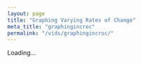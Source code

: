```yaml
---
layout: page
title: "Graphing Varying Rates of Change"
meta_title: "graphingincroc"
permalink: "/vids/graphingincroc/"
---
```



<html>
<head>
<script>

function setCookie(cname,cvalue,exdays) {
    var d = new Date();
    d.setTime(d.getTime() + (exdays*24*60*60*1000));
    var expires = "expires=" + d.toGMTString();
    document.cookie = cname + "=" + cvalue + ";" + expires + ";path=/";
}

function getCookie(cname) {
    var name = cname + "=";
    var decodedCookie = decodeURIComponent(document.cookie);
    var ca = decodedCookie.split(';');
    for(var i = 0; i < ca.length; i++) {
        var c = ca[i];
        while (c.charAt(0) == ' ') {
            c = c.substring(1);
        }
        if (c.indexOf(name) == 0) {
            return c.substring(name.length, c.length);
        }
    }
    return "";
}

function checkCookie() {
    var vidchoice=getCookie("graphingincroc");
    if (vidchoice==1){window.location.href = "https://ximera.osu.edu/calcvids2019/in/c/graphingincroc";}
    else if (vidchoice==2){window.location.href = "https://ximera.osu.edu/calcvids2019/in/o/graphingincroc";}
    else if (vidchoice==3){window.location.href = "https://ximera.osu.edu/calcvids2019/in/v/graphingincroc";}
    else if (vidchoice==4){window.location.href = "https://ximera.osu.edu/calcvids2019/nin/c/graphingincroc";}
    else if (vidchoice==5){window.location.href = "https://ximera.osu.edu/calcvids2019/nin/o/graphingincroc";}
    else if (vidchoice==6){window.location.href = "https://ximera.osu.edu/calcvids2019/nin/v/graphingincroc";}
    else {
      var forwardchoice=Math.random();
      if (forwardchoice <= (1/6) ){
        setCookie("graphingincroc", 1, 365);
        checkCookie();
        }
      else if (forwardchoice <= (2/6) ){
        setCookie("graphingincroc", 2, 365);
        checkCookie();
        }
      else if (forwardchoice <= (3/6) ){
        setCookie("graphingincroc", 3, 365);
        checkCookie();
        }
        else if (forwardchoice <= (4/6) ){
          setCookie("graphingincroc", 4, 365);
          checkCookie();
          }
          else if (forwardchoice <= (5/6) ){
            setCookie("graphingincroc", 5, 365);
            checkCookie();
            }
      else {
        setCookie("graphingincroc", 6, 365);
        checkCookie();
        }
      }
}



</script>
</head>
<body onload="checkCookie()">
Loading...
</body>
</html>
